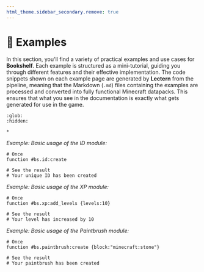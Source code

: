```yaml
---
html_theme.sidebar_secondary.remove: true
---
```


# 📖&nbsp;Examples

In this section, you'll find a variety of practical examples and use cases for **Bookshelf**. Each example is structured as a mini-tutorial, guiding you through different features and their effective implementation. The code snippets shown on each example page are generated by **Lectern** from the pipeline, meaning that the Markdown (`.md`) files containing the examples are processed and converted into fully functional Minecraft datapacks. This ensures that what you see in the documentation is exactly what gets generated for use in the game.

```{toctree}
:glob:
:hidden:

*
```

*Example: Basic usage of the ID module:*

```mcfunction
# Once
function #bs.id:create

# See the result
# Your unique ID has been created
```

*Example: Basic usage of the XP module:*

```mcfunction
# Once
function #bs.xp:add_levels {levels:10}

# See the result
# Your level has increased by 10
```

*Example: Basic usage of the Paintbrush module:*

```mcfunction
# Once
function #bs.paintbrush:create {block:"minecraft:stone"}

# See the result
# Your paintbrush has been created
```
